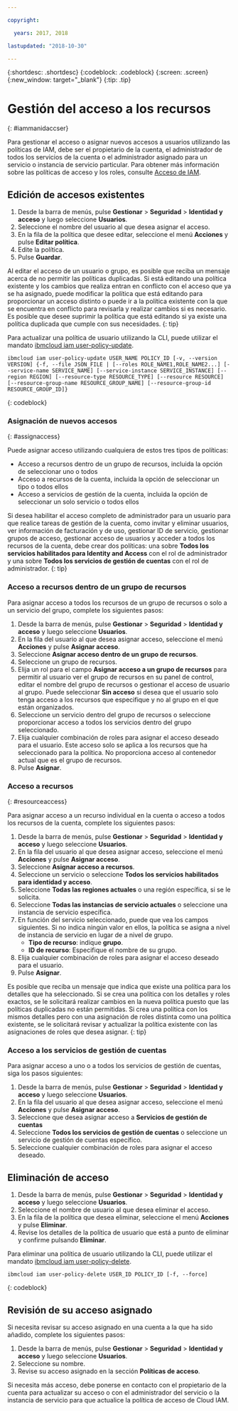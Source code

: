 ```yaml
---

copyright:

  years: 2017, 2018

lastupdated: "2018-10-30"

---
```


{:shortdesc: .shortdesc}
{:codeblock: .codeblock}
{:screen: .screen}
{:new_window: target="_blank"}
{:tip: .tip}

# Gestión del acceso a los recursos
{: #iammanidaccser}

Para gestionar el acceso o asignar nuevos accesos a usuarios utilizando las políticas de IAM, debe ser el propietario de la cuenta, el administrador de todos los servicios de la cuenta o el administrador asignado para un servicio o instancia de servicio particular. Para obtener más información sobre las políticas de acceso y los roles, consulte [Acceso de IAM](/docs/iam/users_roles.html).

## Edición de accesos existentes

1. Desde la barra de menús, pulse **Gestionar** &gt; **Seguridad** &gt; **Identidad y acceso** y luego seleccione **Usuarios**.
2. Seleccione el nombre del usuario al que desea asignar el acceso.
3. En la fila de la política que desee editar, seleccione el menú **Acciones** y pulse **Editar política**.
4. Edite la política.
5. Pulse **Guardar**.

Al editar el acceso de un usuario o grupo, es posible que reciba un mensaje acerca de no permitir las políticas duplicadas. Si está editando una política existente y los cambios que realiza entran en conflicto con el acceso que ya se ha asignado, puede modificar la política que está editando para proporcionar un acceso distinto o puede ir a la política existente con la que se encuentra en conflicto para revisarla y realizar cambios si es necesario. Es posible que desee suprimir la política que está editando si ya existe una política duplicada que cumple con sus necesidades.
{: tip}

Para actualizar una política de usuario utilizando la CLI, puede utilizar el mandato [ibmcloud iam user-policy-update](/docs/cli/reference/ibmcloud/cli_api_policy.html#ibmcloud_iam_user_policy_update).
```
ibmcloud iam user-policy-update USER_NAME POLICY_ID [-v, --version VERSION] {-f, --file JSON_FILE | [--roles ROLE_NAME1,ROLE_NAME2...] [--service-name SERVICE_NAME] [--service-instance SERVICE_INSTANCE] [--region REGION] [--resource-type RESOURCE_TYPE] [--resource RESOURCE] [--resource-group-name RESOURCE_GROUP_NAME] [--resource-group-id RESOURCE_GROUP_ID]}
```
{: codeblock}

### Asignación de nuevos accesos
{: #assignaccess}

Puede asignar acceso utilizando cualquiera de estos tres tipos de políticas: 

* Acceso a recursos dentro de un grupo de recursos, incluida la opción de seleccionar uno o todos
* Acceso a recursos de la cuenta, incluida la opción de seleccionar un tipo o todos ellos
* Acceso a servicios de gestión de la cuenta, incluida la opción de seleccionar un solo servicio o todos ellos

Si desea habilitar el acceso completo de administrador para un usuario para que realice tareas de gestión de la cuenta, como invitar y eliminar usuarios, ver información de facturación y de uso, gestionar ID de servicio, gestionar grupos de acceso, gestionar acceso de usuarios y acceder a todos los recursos de la cuenta, debe crear dos políticas: una sobre **Todos los servicios habilitados para Identity and Access** con el rol de administrador y una sobre **Todos los servicios de gestión de cuentas** con el rol de administrador.
{: tip}

### Acceso a recursos dentro de un grupo de recursos 

Para asignar acceso a todos los recursos de un grupo de recursos o solo a un servicio del grupo, complete los siguientes pasos:

1. Desde la barra de menús, pulse **Gestionar** &gt; **Seguridad** &gt; **Identidad y acceso** y luego seleccione **Usuarios**.
2. En la fila del usuario al que desea asignar acceso, seleccione el menú **Acciones** y pulse **Asignar acceso**.
3. Seleccione **Asignar acceso dentro de un grupo de recursos**.
4. Seleccione un grupo de recursos.
5. Elija un rol para el campo **Asignar acceso a un grupo de recursos** para permitir al usuario ver el grupo de recursos en su panel de control, editar el nombre del grupo de recursos o gestionar el acceso de usuario al grupo. Puede seleccionar **Sin acceso** si desea que el usuario solo tenga acceso a los recursos que especifique y no al grupo en el que están organizados.
6. Seleccione un servicio dentro del grupo de recursos o seleccione proporcionar acceso a todos los servicios dentro del grupo seleccionado.
7. Elija cualquier combinación de roles para asignar el acceso deseado para el usuario. Este acceso solo se aplica a los recursos que ha seleccionado para la política. No proporciona acceso al contenedor actual que es el grupo de recursos.
8. Pulse **Asignar**.

### Acceso a recursos
{: #resourceaccess}

Para asignar acceso a un recurso individual en la cuenta o acceso a todos los recursos de la cuenta, complete los siguientes pasos: 

1. Desde la barra de menús, pulse **Gestionar** &gt; **Seguridad** &gt; **Identidad y acceso** y luego seleccione **Usuarios**.
2. En la fila del usuario al que desea asignar acceso, seleccione el menú **Acciones** y pulse **Asignar acceso**.
3. Seleccione **Asignar acceso a recursos**.
4. Seleccione un servicio o seleccione **Todos los servicios habilitados para identidad y acceso**.
5. Seleccione **Todas las regiones actuales** o una región específica, si se le solicita. 
6. Seleccione **Todas las instancias de servicio actuales** o seleccione una instancia de servicio específica.
7. En función del servicio seleccionado, puede que vea los campos siguientes. Si no indica ningún valor en ellos, la política se asigna a nivel de instancia de servicio en lugar de a nivel de grupo. 
    * **Tipo de recurso**: indique **grupo**.
    * **ID de recurso**: Especifique el nombre de su grupo.
8. Elija cualquier combinación de roles para asignar el acceso deseado para el usuario.
9. Pulse **Asignar**.

Es posible que reciba un mensaje que indica que existe una política para los detalles que ha seleccionado. Si se crea una política con los detalles y roles exactos, se le solicitará realizar cambios en la nueva política puesto que las políticas duplicadas no están permitidas. Si crea una política con los mismos detalles pero con una asignación de roles distinta como una política existente, se le solicitará revisar y actualizar la política existente con las asignaciones de roles que desea asignar.
{: tip}

### Acceso a los servicios de gestión de cuentas 

Para asignar acceso a uno o a todos los servicios de gestión de cuentas, siga los pasos siguientes: 

1. Desde la barra de menús, pulse **Gestionar** &gt; **Seguridad** &gt; **Identidad y acceso** y luego seleccione **Usuarios**.
2. En la fila del usuario al que desea asignar acceso, seleccione el menú **Acciones** y pulse **Asignar acceso**.
3. Seleccione que desea asignar acceso a **Servicios de gestión de cuentas**
4. Seleccione **Todos los servicios de gestión de cuentas** o seleccione un servicio de gestión de cuentas específico. 
5. Seleccione cualquier combinación de roles para asignar el acceso deseado.


## Eliminación de acceso

1. Desde la barra de menús, pulse **Gestionar** &gt; **Seguridad** &gt; **Identidad y acceso** y luego seleccione **Usuarios**.
2. Seleccione el nombre de usuario al que desea eliminar el acceso.
3. En la fila de la política que desea eliminar, seleccione el menú **Acciones** y pulse **Eliminar**.
4. Revise los detalles de la política de usuario que está a punto de eliminar y confirme pulsando **Eliminar**.

Para eliminar una política de usuario utilizando la CLI, puede utilizar el mandato [ibmcloud iam user-policy-delete](/docs/cli/reference/ibmcloud/cli_api_policy.html#ibmcloud_iam_user_policy_delete).
```
ibmcloud iam user-policy-delete USER_ID POLICY_ID [-f, --force]
```
{: codeblock}

## Revisión de su acceso asignado

Si necesita revisar su acceso asignado en una cuenta a la que ha sido añadido, complete los siguientes pasos:

1. Desde la barra de menús, pulse **Gestionar** &gt; **Seguridad** &gt; **Identidad y acceso** y luego seleccione **Usuarios**.
2. Seleccione su nombre.
3. Revise su acceso asignado en la sección **Políticas de acceso**.

Si necesita más acceso, debe ponerse en contacto con el propietario de la cuenta para actualizar su acceso o con el administrador del servicio o la instancia de servicio para que actualice la política de acceso de Cloud IAM.
